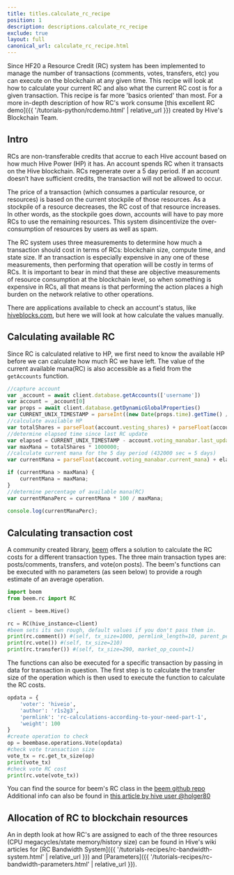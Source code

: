```yaml
---
title: titles.calculate_rc_recipe
position: 1
description: descriptions.calculate_rc_recipe
exclude: true
layout: full
canonical_url: calculate_rc_recipe.html
---
```


Since HF20 a Resource Credit (RC) system has been implemented to manage the number of transactions (comments, votes, transfers, etc) you can execute on the blockchain at any given time. This recipe will look at how to calculate your current RC and also what the current RC cost is for a given transaction. This recipe is far more 'basics oriented' than most. For a more in-depth description of how RC's work consume [this excellent RC demo]({{ '/tutorials-python/rcdemo.html' | relative_url }}) created by Hive's Blockchain Team.

## Intro

RCs are non-transferable credits that accrue to each Hive account based on how much Hive Power (HP) it has. An account spends RC when it transacts on the Hive blockchain. RCs regenerate over a 5 day period. If an account doesn’t have sufficient credits, the transaction will not be allowed to occur.

The price of a transaction (which consumes a particular resource, or resources) is based on the current stockpile of those resources. As a stockpile of a resource decreases, the RC cost of that resource increases. In other words, as the stockpile goes down, accounts will have to pay more RCs to use the remaining resources. This system disincentivize the over-consumption of resources by users as well as spam.

The RC system uses three measurements to determine how much a transaction should cost in terms of RCs: blockchain size, compute time, and state size. If an transaction is especially expensive in any one of these measurements, then performing that operation will be costly in terms of RCs. It is important to bear in mind that these are objective measurements of resource consumption at the blockchain level, so when something is expensive in RCs, all that means is that performing the action places a high burden on the network relative to other operations.

There are applications available to check an account's status, like [hiveblocks.com](https://hiveblocks.com/@username), but here we will look at how calculate the values manually.

## Calculating available RC

Since RC is calculated relative to HP, we first need to know the available HP before we can calculate how much RC we have left. The value of the current available mana(RC) is also accessible as a field from the `getAccounts` function.

```javascript
//capture account
var _account = await client.database.getAccounts(['username'])
var account = _account[0]
var props = await client.database.getDynamicGlobalProperties()
var CURRENT_UNIX_TIMESTAMP = parseInt((new Date(props.time).getTime() / 1000).toFixed(0))
//calculate available HP
var totalShares = parseFloat(account.vesting_shares) + parseFloat(account.received_vesting_shares) - parseFloat(account.delegated_vesting_shares);
//determine elapsed time since last RC update
var elapsed = CURRENT_UNIX_TIMESTAMP - account.voting_manabar.last_update_time;
var maxMana = totalShares * 1000000;
//calculate current mana for the 5 day period (432000 sec = 5 days)
var currentMana = parseFloat(account.voting_manabar.current_mana) + elapsed * maxMana / 432000;

if (currentMana > maxMana) {
    currentMana = maxMana;
}
//determine percentage of available mana(RC)
var currentManaPerc = currentMana * 100 / maxMana;
    
console.log(currentManaPerc);
```

## Calculating transaction cost

A community created library, [beem](https://github.com/holgern/beem) offers a solution to calculate the RC costs for a different transaction types. The three main transaction types are: posts/comments, transfers, and vote(on posts). The beem's functions can be executed with no parameters (as seen below) to provide a rough estimate of an average operation.

```python
import beem
from beem.rc import RC

client = beem.Hive()

rc = RC(hive_instance=client)
#beem sets its own rough, default values if you don't pass them in.
print(rc.comment()) #(self, tx_size=1000, permlink_length=10, parent_permlink_length=10)
print(rc.vote()) #(self, tx_size=210)
print(rc.transfer()) #(self, tx_size=290, market_op_count=1)
```

The functions can also be executed for a specific transaction by passing in data for transaction in question. The first step is to calculate the transfer size of the operation which is then used to execute the function to calculate the RC costs.

```python
opdata = {
    'voter': 'hiveio',
    'author': 'r1s2g3',
    'permlink': 'rc-calculations-according-to-your-need-part-1',
    'weight': 100
}
#create operation to check
op = beembase.operations.Vote(opdata)
#check vote transaction size
vote_tx = rc.get_tx_size(op)
print(vote_tx)
#check vote RC cost
print(rc.vote(vote_tx))
```

You can find the source for beem's RC class in the [beem github repo](https://github.com/holgern/beem/blob/master/beem/rc.py)
Additional info can also be found in [this article by hive user @holger80](https://hive.blog/utopian-io/@holger80/update-for-beem-adding-rc-costs-calculation-and-witnesssetproperties-broadcasting?sort=new)

## Allocation of RC to blockchain resources

An in depth look at how RC's are assigned to each of the three resources (CPU megacycles/state memory/history size) can be found in Hive's wiki articles for [RC Bandwidth System]({{ '/tutorials-recipes/rc-bandwidth-system.html' | relative_url }}) and [Parameters]({{ '/tutorials-recipes/rc-bandwidth-parameters.html' | relative_url }}).
